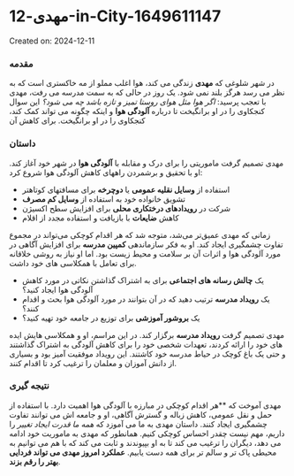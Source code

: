 # مهدی-12-in-City-1649611147

Created on: 2024-12-11

### مقدمه
در شهر شلوغی که **مهدی** زندگی می کند، هوا اغلب مملو از مه خاکستری است که به نظر می رسد هرگز بلند نمی شود. یک روز در حالی که به سمت مدرسه می رفت، مهدی با تعجب پرسید: *اگر هوا مثل هوای روستا تمیز و تازه باشد چه می شود؟* این سوال کنجکاوی را در او برانگیخت تا درباره **آلودگی هوا** و اینکه چگونه می تواند کمک کند، کنجکاوی را در او برانگیخت. برای کاهش آن

### داستان
مهدی تصمیم گرفت ماموریتی را برای درک و مقابله با **آلودگی هوا** در شهر خود آغاز کند. او با تحقیق و برشمردن راههای کاهش آلودگی هوا شروع کرد:
- استفاده از **وسایل نقلیه عمومی** یا **دوچرخه** برای مسافتهای کوتاهتر
- تشویق خانواده خود به استفاده از **وسایل کم مصرف**
- شرکت در **رویدادهای درختکاری محلی** برای افزایش سطح اکسیژن
- کاهش **ضایعات** با بازیافت و استفاده مجدد از اقلام

زمانی که مهدی عمیق‌تر می‌شد، متوجه شد که هر اقدام کوچکی می‌تواند در مجموع تفاوت چشمگیری ایجاد کند. او به فکر سازماندهی **کمپین مدرسه** برای افزایش آگاهی در مورد آلودگی هوا و اثرات آن بر سلامت و محیط زیست بود. اما او نیاز به روشی خلاقانه برای تعامل با همکلاسی های خود داشت.
- یک **چالش رسانه های اجتماعی** برای به اشتراک گذاشتن نکاتی در مورد کاهش آلودگی هوا ایجاد کنید؟
- یک **رویداد مدرسه** ترتیب دهید که در آن بتوانند در مورد آلودگی هوا بحث و اقدام کنند؟
- یک **بروشور آموزشی** برای توزیع در جامعه خود تهیه کنید؟

مهدی تصمیم گرفت **رویداد مدرسه** برگزار کند. در این مراسم، او و همکلاسی هایش ایده های خود را ارائه کردند، تعهدات شخصی خود را برای کاهش آلودگی به اشتراک گذاشتند و حتی یک باغ کوچک در حیاط مدرسه خود کاشتند. این رویداد موفقیت آمیز بود و بسیاری از دانش آموزان و معلمان را ترغیب کرد تا اقدام کنند.

### نتیجه گیری
مهدی آموخت که **هر اقدام کوچکی در مبارزه با آلودگی هوا اهمیت دارد. با استفاده از حمل و نقل عمومی، کاهش زباله و گسترش آگاهی، او و جامعه اش می توانند تفاوت چشمگیری ایجاد کنند. داستان مهدی به ما می آموزد که *همه ما قدرت ایجاد تغییر* را داریم، مهم نیست چقدر احساس کوچکی کنیم. همانطور که مهدی به ماموریت خود ادامه می دهد، دیگران را ترغیب می کند تا به او بپیوندند و ثابت می کند که با هم می توانیم به محیطی پاک تر و سالم تر برای همه دست یابیم. **عملکرد امروز مهدی می تواند فردایی بهتر را رقم بزند**.